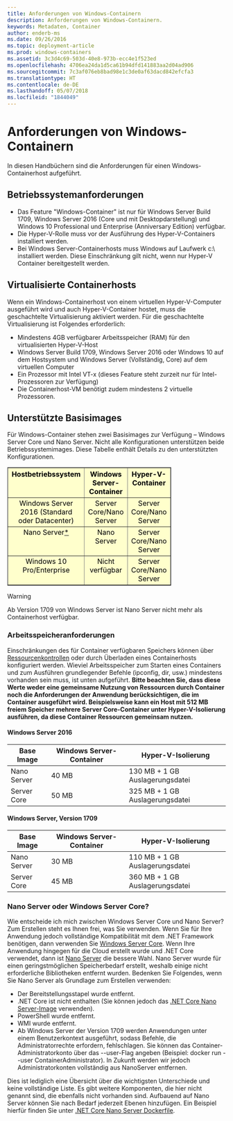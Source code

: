 ```yaml
---
title: Anforderungen von Windows-Containern
description: Anforderungen von Windows-Containern.
keywords: Metadaten, Container
author: enderb-ms
ms.date: 09/26/2016
ms.topic: deployment-article
ms.prod: windows-containers
ms.assetid: 3c3d4c69-503d-40e8-973b-ecc4e1f523ed
ms.openlocfilehash: 4706ea24da1d5ca61b94dfd141883aa2d04ad906
ms.sourcegitcommit: 7c3af076eb8bad98e1c3de0af63dacd842efcfa3
ms.translationtype: HT
ms.contentlocale: de-DE
ms.lasthandoff: 05/07/2018
ms.locfileid: "1844049"
---
```

# <a name="windows-container-requirements"></a>Anforderungen von Windows-Containern

In diesen Handbüchern sind die Anforderungen für einen Windows-Containerhost aufgeführt.

## <a name="os-requirements"></a>Betriebssystemanforderungen

- Das Feature "Windows-Container" ist nur für Windows Server Build 1709, Windows Server 2016 (Core und mit Desktopdarstellung) und Windows 10 Professional und Enterprise (Anniversary Edition) verfügbar.
- Die Hyper-V-Rolle muss vor der Ausführung des Hyper-V-Containers installiert werden.
- Bei Windows Server-Containerhosts muss Windows auf Laufwerk c:\ installiert werden. Diese Einschränkung gilt nicht, wenn nur Hyper-V Container bereitgestellt werden.

## <a name="virtualized-container-hosts"></a>Virtualisierte Containerhosts

Wenn ein Windows-Containerhost von einem virtuellen Hyper-V-Computer ausgeführt wird und auch Hyper-V-Container hostet, muss die geschachtelte Virtualisierung aktiviert werden. Für die geschachtelte Virtualisierung ist Folgendes erforderlich:

- Mindestens 4GB verfügbarer Arbeitsspeicher (RAM) für den virtualisierten Hyper-V-Host
- Windows Server Build 1709, Windows Server 2016 oder Windows 10 auf dem Hostsystem und Windows Server (Vollständig, Core) auf dem virtuellen Computer
- Ein Prozessor mit Intel VT-x (dieses Feature steht zurzeit nur für Intel-Prozessoren zur Verfügung)
- Die Containerhost-VM benötigt zudem mindestens 2 virtuelle Prozessoren.

## <a name="supported-base-images"></a>Unterstützte Basisimages

Für Windows-Container stehen zwei Basisimages zur Verfügung – Windows Server Core und Nano Server. Nicht alle Konfigurationen unterstützen beide Betriebssystemimages. Diese Tabelle enthält Details zu den unterstützten Konfigurationen.

<table border="1" style="background-color:FFFFCC;border-collapse:collapse;border:1px solid FFCC00;color:000000;width:75%" cellpadding="5" cellspacing="5">
<thead>
<tr valign="top">
<th><center>Hostbetriebssystem</center></th>
<th><center>Windows Server-Container</center></th>
<th><center>Hyper-V-Container</center></th>
</tr>
</thead>
<tbody>
<tr valign="top">
<td><center>Windows Server 2016 (Standard oder Datacenter)</center></td>
<td><center>Server Core/Nano Server</center></td>
<td><center>Server Core/Nano Server</center></td>
</tr>
<tr valign="top">
<td><center>Nano Server<a href="#warn-1">*</a></center></td>
<td><center> Nano Server</center></td>
<td><center>Server Core/Nano Server</center></td>
</tr>
<tr valign="top">
<td><center>Windows 10 Pro/Enterprise</center></td>
<td><center>Nicht verfügbar</center></td>
<td><center>Server Core/Nano Server</center></td>
</tr>
</tbody>
</table>

> [!Warning]  
> <span id="warn-1">Ab Version 1709 von Windows Server ist Nano Server nicht mehr als Containerhost verfügbar.</span>


### <a name="memory-requirements"></a>Arbeitsspeicheranforderungen
Einschränkungen des für Container verfügbaren Speichers können über [Ressourcenkontrollen](https://docs.microsoft.com/en-us/virtualization/windowscontainers/manage-containers/resource-controls) oder durch Überladen eines Containerhosts konfiguriert werden.  Wieviel Arbeitsspeicher zum Starten eines Containers und zum Ausführen grundlegender Befehle (ipconfig, dir, usw.) mindestens vorhanden sein muss, ist unten aufgeführt.  __Bitte beachten Sie, dass diese Werte weder eine gemeinsame Nutzung von Ressourcen durch Container noch die Anforderungen der Anwendung berücksichtigen, die im Container ausgeführt wird.  Beispielsweise kann ein Host mit 512 MB freiem Speicher mehrere Server Core-Container unter Hyper-V-Isolierung ausführen, da diese Container Ressourcen gemeinsam nutzen.__

#### <a name="windows-server-2016"></a>Windows Server 2016
| Base Image  | Windows Server-Container | Hyper-V-Isolierung    |
| ----------- | ------------------------ | -------------------- |
| Nano Server | 40 MB                     | 130 MB + 1 GB Auslagerungsdatei |
| Server Core | 50 MB                     | 325 MB + 1 GB Auslagerungsdatei |

#### <a name="windows-server-version-1709"></a>Windows Server, Version 1709
| Base Image  | Windows Server-Container | Hyper-V-Isolierung    |
| ----------- | ------------------------ | -------------------- |
| Nano Server | 30 MB                     | 110 MB + 1 GB Auslagerungsdatei |
| Server Core | 45 MB                     | 360 MB + 1 GB Auslagerungsdatei |


### <a name="nano-server-vs-windows-server-core"></a>Nano Server oder Windows Server Core?

Wie entscheide ich mich zwischen Windows Server Core und Nano Server? Zum Erstellen steht es Ihnen frei, was Sie verwenden. Wenn Sie für Ihre Anwendung jedoch vollständige Kompatibilität mit dem .NET Framework benötigen, dann verwenden Sie [Windows Server Core](https://hub.docker.com/r/microsoft/windowsservercore/). Wenn Ihre Anwendung hingegen für die Cloud erstellt wurde und .NET Core verwendet, dann ist [Nano Server](https://hub.docker.com/r/microsoft/nanoserver/) die bessere Wahl. Nano Server wurde für einen geringstmöglichen Speicherbedarf erstellt, weshalb einige nicht erforderliche Bibliotheken entfernt wurden. Bedenken Sie Folgendes, wenn Sie Nano Server als Grundlage zum Erstellen verwenden:

- Der Bereitstellungsstapel wurde entfernt.
- .NET Core ist nicht enthalten (Sie können jedoch das [.NET Core Nano Server-Image](https://hub.docker.com/r/microsoft/dotnet/) verwenden).
- PowerShell wurde entfernt.
- WMI wurde entfernt.
- Ab Windows Server der Version 1709 werden Anwendungen unter einem Benutzerkontext ausgeführt, sodass Befehle, die Administratorrechte erfordern, fehlschlagen. Sie können das Container-Administratorkonto über das --user-Flag angeben (Beispiel: docker run --user ContainerAdministrator). In Zukunft werden wir jedoch Administratorkonten vollständig aus NanoServer entfernen.

Dies ist lediglich eine Übersicht über die wichtigsten Unterschiede und keine vollständige Liste. Es gibt weitere Komponenten, die hier nicht genannt sind, die ebenfalls nicht vorhanden sind. Aufbauend auf Nano Server können Sie nach Bedarf jederzeit Ebenen hinzufügen. Ein Beispiel hierfür finden Sie unter [.NET Core Nano Server Dockerfile](https://github.com/dotnet/dotnet-docker/blob/master/2.0/sdk/nanoserver/amd64/Dockerfile).

